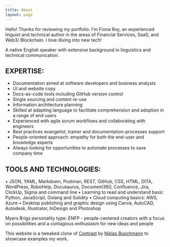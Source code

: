 ```yaml
---
title: About
layout: page
---
```


Hello! Thanks for reviewing my portfolio. I'm Fiona Roy, an experienced linguist and technical author in the areas of Financial Services, SaaS, and Web3/ Blockchain. I love diving into new tech! 

A native English speaker with extensive background in linguistics and technical communication.

## EXPERTISE:

- Documentation aimed at software developers and business analysts
- UI and website copy
- Docs-as-code tools including GitHub version control
- Single sourcing and content re-use
- Information architecture planning
- Skilled at adapting language to facilitate comprehension and adoption in a range of end users
- Experienced with agile scrum workflows and collaborating with engineers
- Best practices evangelist, trainer and documentation-processes support
- People-oriented approach: empathy for both the end-user and knowledge experts
- Always looking for opportunities to automate processes to save company time

## TOOLS AND TECHNOLOGIES:

•	JSON, YAML, Markdown, Postman, REST, GitHub, CSS, HTML, DITA, WordPress, RoboHelp, Docusaurus, Document360, Confluence, Jira, ClickUp, Sigma and command line
•	Learning to read and understand basic Python, JavaScript, Golang and Solidity
• Cloud computing basics: AWS, Azure
•	Desktop publishing and graphic design using Canva, AutoCAD, Autodesk, Illustrator, InDesign and Photoshop




Myers Brigs personality type: 
ENFP - people-centered creators with a focus on possibilities and a contagious enthusiasm for new ideas and people


This website is a tweaked clone of [Contrast](https://github.com/niklasbuschmann/contrast) by [Niklas Buschmann](https://github.com/niklasbuschmann/) to showcase examples my work.
